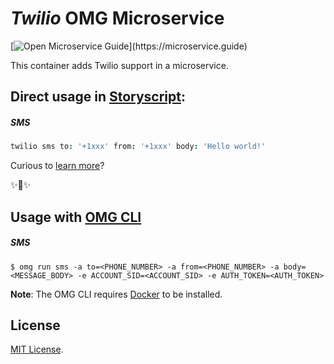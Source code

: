 # _Twilio_ OMG Microservice

[![Open Microservice Guide](https://img.shields.io/badge/OMG%20Enabled-👍-green.svg?)](https://microservice.guide)
<!-- [![Docker Build Status](https://img.shields.io/docker/build/microservices/twilio.svg?style=for-the-badge)](https://hub.docker.com/r/microservices/twilio/) -->

This container adds Twilio support in a microservice.

## Direct usage in [Storyscript](https://storyscript.io/):

##### SMS
```coffee
twilio sms to: '+1xxx' from: '+1xxx' body: 'Hello world!'
```

Curious to [learn more](https://docs.storyscript.io/)?

✨🍰✨

## Usage with [OMG CLI](https://www.npmjs.com/package/omg)

##### SMS
```shell
$ omg run sms -a to=<PHONE_NUMBER> -a from=<PHONE_NUMBER> -a body=<MESSAGE_BODY> -e ACCOUNT_SID=<ACCOUNT_SID> -e AUTH_TOKEN=<AUTH_TOKEN>
```

**Note**: The OMG CLI requires [Docker](https://docs.docker.com/install/) to be installed.

## License
[MIT License](https://github.com/omg-services/twilio/blob/master/LICENSE).
